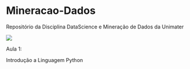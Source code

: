 # Mineracao-Dados

Repositório da Disciplina DataScience e Mineração de Dados da Unimater

![](Imagem/gif.gif)

Aula 1:

Introdução a Linguagem Python
